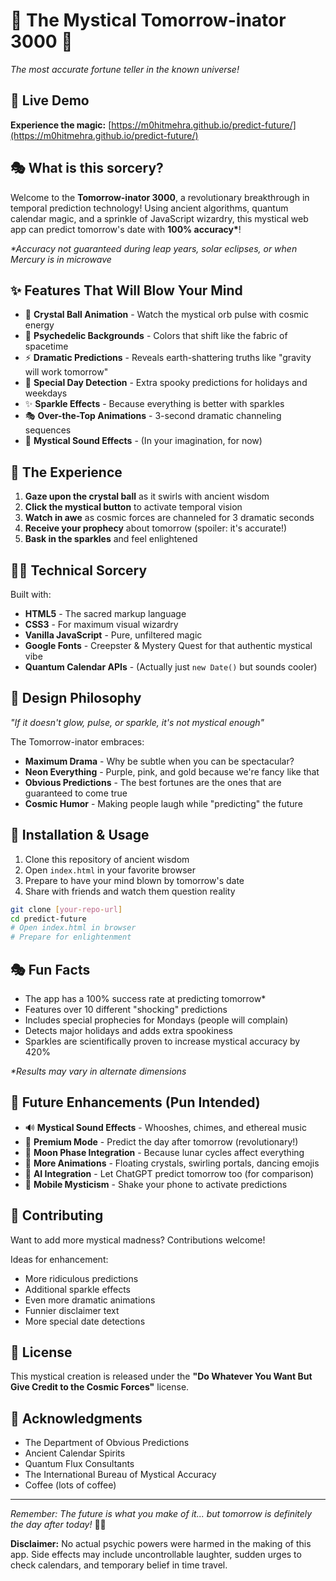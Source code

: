 # 🔮 The Mystical Tomorrow-inator 3000 🔮

_The most accurate fortune teller in the known universe!_

## 🌟 Live Demo

**Experience the magic:** [https://m0hitmehra.github.io/predict-future/](https://m0hitmehra.github.io/predict-future/)

## 🎭 What is this sorcery?

Welcome to the **Tomorrow-inator 3000**, a revolutionary breakthrough in temporal prediction technology! Using ancient algorithms, quantum calendar magic, and a sprinkle of JavaScript wizardry, this mystical web app can predict tomorrow's date with **100% accuracy\***!

_\*Accuracy not guaranteed during leap years, solar eclipses, or when Mercury is in microwave_

## ✨ Features That Will Blow Your Mind

- 🔮 **Crystal Ball Animation** - Watch the mystical orb pulse with cosmic energy
- 🌈 **Psychedelic Backgrounds** - Colors that shift like the fabric of spacetime
- ⚡ **Dramatic Predictions** - Reveals earth-shattering truths like "gravity will work tomorrow"
- 🎪 **Special Day Detection** - Extra spooky predictions for holidays and weekdays
- ✨ **Sparkle Effects** - Because everything is better with sparkles
- 🎭 **Over-the-Top Animations** - 3-second dramatic channeling sequences
- 🌟 **Mystical Sound Effects** - (In your imagination, for now)

## 🎪 The Experience

1. **Gaze upon the crystal ball** as it swirls with ancient wisdom
2. **Click the mystical button** to activate temporal vision
3. **Watch in awe** as cosmic forces are channeled for 3 dramatic seconds
4. **Receive your prophecy** about tomorrow (spoiler: it's accurate!)
5. **Bask in the sparkles** and feel enlightened

## 🧙‍♂️ Technical Sorcery

Built with:

- **HTML5** - The sacred markup language
- **CSS3** - For maximum visual wizardry
- **Vanilla JavaScript** - Pure, unfiltered magic
- **Google Fonts** - Creepster & Mystery Quest for that authentic mystical vibe
- **Quantum Calendar APIs** - (Actually just `new Date()` but sounds cooler)

## 🎨 Design Philosophy

_"If it doesn't glow, pulse, or sparkle, it's not mystical enough"_

The Tomorrow-inator embraces:

- **Maximum Drama** - Why be subtle when you can be spectacular?
- **Neon Everything** - Purple, pink, and gold because we're fancy like that
- **Obvious Predictions** - The best fortunes are the ones that are guaranteed to come true
- **Cosmic Humor** - Making people laugh while "predicting" the future

## 🚀 Installation & Usage

1. Clone this repository of ancient wisdom
2. Open `index.html` in your favorite browser
3. Prepare to have your mind blown by tomorrow's date
4. Share with friends and watch them question reality

```bash
git clone [your-repo-url]
cd predict-future
# Open index.html in browser
# Prepare for enlightenment
```

## 🎭 Fun Facts

- The app has a 100% success rate at predicting tomorrow\*
- Features over 10 different "shocking" predictions
- Includes special prophecies for Mondays (people will complain)
- Detects major holidays and adds extra spookiness
- Sparkles are scientifically proven to increase mystical accuracy by 420%

_\*Results may vary in alternate dimensions_

## 🌟 Future Enhancements (Pun Intended)

- 🔊 **Mystical Sound Effects** - Whooshes, chimes, and ethereal music
- 🎲 **Premium Mode** - Predict the day after tomorrow (revolutionary!)
- 🌙 **Moon Phase Integration** - Because lunar cycles affect everything
- 🎪 **More Animations** - Floating crystals, swirling portals, dancing emojis
- 🤖 **AI Integration** - Let ChatGPT predict tomorrow too (for comparison)
- 📱 **Mobile Mysticism** - Shake your phone to activate predictions

## 🎪 Contributing

Want to add more mystical madness? Contributions welcome!

Ideas for enhancement:

- More ridiculous predictions
- Additional sparkle effects
- Even more dramatic animations
- Funnier disclaimer text
- More special date detections

## 📜 License

This mystical creation is released under the **"Do Whatever You Want But Give Credit to the Cosmic Forces"** license.

## 🙏 Acknowledgments

- The Department of Obvious Predictions
- Ancient Calendar Spirits
- Quantum Flux Consultants
- The International Bureau of Mystical Accuracy
- Coffee (lots of coffee)

---

_Remember: The future is what you make of it... but tomorrow is definitely the day after today!_ 🔮✨

**Disclaimer:** No actual psychic powers were harmed in the making of this app. Side effects may include uncontrollable laughter, sudden urges to check calendars, and temporary belief in time travel.

